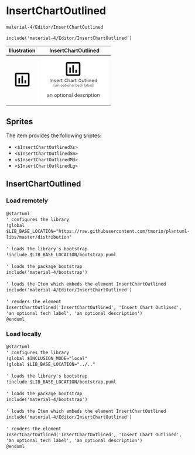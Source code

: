 # InsertChartOutlined


```text
material-4/Editor/InsertChartOutlined
```

```text
include('material-4/Editor/InsertChartOutlined')
```



| Illustration | InsertChartOutlined |
| :---: | :---: |
| ![illustration for Illustration](../../material-4/Editor/InsertChartOutlined.png) | ![illustration for InsertChartOutlined](../../material-4/Editor/InsertChartOutlined.Local.png) |



## Sprites
The item provides the following sriptes:

- `<$InsertChartOutlinedXs>`
- `<$InsertChartOutlinedSm>`
- `<$InsertChartOutlinedMd>`
- `<$InsertChartOutlinedLg>`





## InsertChartOutlined

### Load remotely
```plantuml
@startuml
' configures the library
!global $LIB_BASE_LOCATION="https://raw.githubusercontent.com/tmorin/plantuml-libs/master/distribution"

' loads the library's bootstrap
!include $LIB_BASE_LOCATION/bootstrap.puml

' loads the package bootstrap
include('material-4/bootstrap')

' loads the Item which embeds the element InsertChartOutlined
include('material-4/Editor/InsertChartOutlined')

' renders the element
InsertChartOutlined('InsertChartOutlined', 'Insert Chart Outlined', 'an optional tech label', 'an optional description')
@enduml
```

### Load locally
```plantuml
@startuml
' configures the library
!global $INCLUSION_MODE="local"
!global $LIB_BASE_LOCATION="../.."

' loads the library's bootstrap
!include $LIB_BASE_LOCATION/bootstrap.puml

' loads the package bootstrap
include('material-4/bootstrap')

' loads the Item which embeds the element InsertChartOutlined
include('material-4/Editor/InsertChartOutlined')

' renders the element
InsertChartOutlined('InsertChartOutlined', 'Insert Chart Outlined', 'an optional tech label', 'an optional description')
@enduml
```

